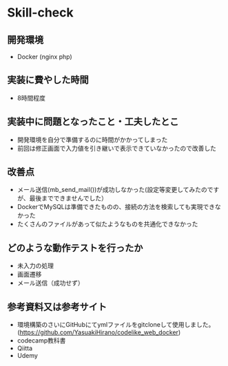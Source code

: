# Skill-check

## 開発環境
* Docker (nginx php)
## 実装に費やした時間
* 8時間程度
## 実装中に問題となったこと・工夫したとこ
* 開発環境を自分で準備するのに時間がかかってしまった
* 前回は修正画面で入力値を引き継いで表示できていなかったので改善した
## 改善点
* メール送信(mb_send_mail())が成功しなかった(設定等変更してみたのですが、最後までできませんでした）
* DockerでMySQLは準備できたものの、接続の方法を検索しても実現できなかった
* たくさんのファイルがあって似たようなものを共通化できなかった
## どのような動作テストを行ったか
* 未入力の処理
* 画面遷移
* メール送信（成功せず）
## 参考資料又は参考サイト
* 環境構築のさいにGitHubにてymlファイルをgitcloneして使用しました。(https://github.com/YasuakiHirano/codelike_web_docker)
* codecamp教科書
* Qiitta
* Udemy
